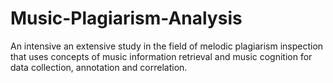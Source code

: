 # Music-Plagiarism-Analysis
An intensive an extensive study in the field of melodic plagiarism inspection that uses concepts of music information retrieval and music cognition for data collection, annotation and correlation.
